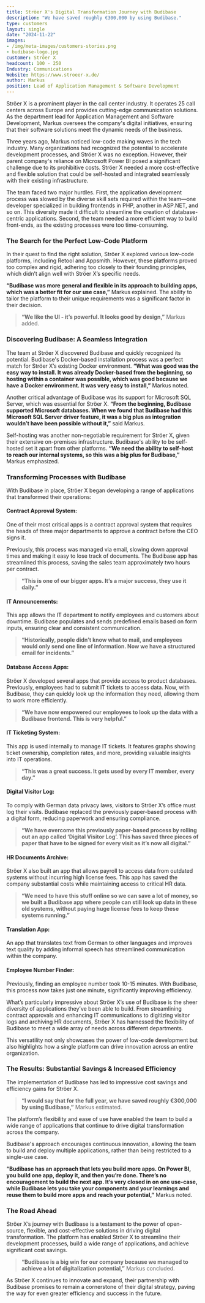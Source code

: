 ```yaml
---
title: Ströer X's Digital Transformation Journey with Budibase
description: "We have saved roughly €300,000 by using Budibase."
type: customers
layout: single
date: "2024-11-22"
images:
- /img/meta-images/customers-stories.png
- budibase-logo.jpg
customer: Ströer X
headcount: 100 - 250
Industry: Communications
Website: https://www.stroeer-x.de/
author: Markus
position: Lead of Application Management & Software Development
---
```


Ströer X is a prominent player in the call center industry. It operates 25 call centers across Europe and provides cutting-edge communication solutions. As the department lead for Application Management and Software Development, Markus oversees the company's digital initiatives, ensuring that their software solutions meet the dynamic needs of the business.

Three years ago, Markus noticed low-code making waves in the tech industry. Many organizations had recognized the potential to accelerate development processes, and Ströer X was no exception. However, their parent company's reliance on Microsoft Power BI posed a significant challenge due to its prohibitive costs. Ströer X needed a more cost-effective and flexible solution that could be self-hosted and integrated seamlessly with their existing infrastructure.

The team faced two major hurdles. First, the application development process was slowed by the diverse skill sets required within the team—one developer specialized in building frontends in PHP, another in ASP.NET, and so on. This diversity made it difficult to streamline the creation of database-centric applications. Second, the team needed a more efficient way to build front-ends, as the existing processes were too time-consuming.

### The Search for the Perfect Low-Code Platform
In their quest to find the right solution, Ströer X explored various low-code platforms, including Retool and Appsmith. However, these platforms proved too complex and rigid, adhering too closely to their founding principles, which didn’t align well with Ströer X’s specific needs.

**“Budibase was more general and flexible in its approach to building apps, which was a better fit for our use case,”** Markus explained. The ability to tailor the platform to their unique requirements was a significant factor in their decision.

> **“We like the UI - it’s powerful. It looks good by design,”** Markus added.

### Discovering Budibase: A Seamless Integration
The team at Ströer X discovered Budibase and quickly recognized its potential. Budibase's Docker-based installation process was a perfect match for Ströer X’s existing Docker environment. **“What was good was the easy way to install. It was already Docker-based from the beginning, so hosting within a container was possible, which was good because we have a Docker environment. It was very easy to install,”** Markus noted.

Another critical advantage of Budibase was its support for Microsoft SQL Server, which was essential for Ströer X. **“From the beginning, Budibase supported Microsoft databases. When we found that Budibase had this Microsoft SQL Server driver feature, it was a big plus as integration wouldn’t have been possible without it,”** said Markus.

Self-hosting was another non-negotiable requirement for Ströer X, given their extensive on-premises infrastructure. Budibase's ability to be self-hosted set it apart from other platforms. **“We need the ability to self-host to reach our internal systems, so this was a big plus for Budibase,”** Markus emphasized.

### Transforming Processes with Budibase
With Budibase in place, Ströer X began developing a range of applications that transformed their operations:

#### Contract Approval System:

One of their most critical apps is a contract approval system that requires the heads of three major departments to approve a contract before the CEO signs it. 

Previously, this process was managed via email, slowing down approval times and making it easy to lose track of documents. The Budibase app has streamlined this process, saving the sales team approximately two hours per contract. 

> **“This is one of our bigger apps. It’s a major success, they use it daily.”**

#### IT Announcements:

This app allows the IT department to notify employees and customers about downtime. Budibase populates and sends predefined emails based on form inputs, ensuring clear and consistent communication. 

> **“Historically, people didn’t know what to mail, and employees would only send one line of information. Now we have a structured email for incidents.”**

#### Database Access Apps:

Ströer X developed several apps that provide access to product databases. Previously, employees had to submit IT tickets to access data. Now, with Budibase, they can quickly look up the information they need, allowing them to work more efficiently. 

> **“We have now empowered our employees to look up the data with a Budibase frontend. This is very helpful.”**

#### IT Ticketing System:

This app is used internally to manage IT tickets. It features graphs showing ticket ownership, completion rates, and more, providing valuable insights into IT operations. 

> **“This was a great success. It gets used by every IT member, every day.”**

#### Digital Visitor Log:

To comply with German data privacy laws, visitors to Ströer X’s office must log their visits. Budibase replaced the previously paper-based process with a digital form, reducing paperwork and ensuring compliance. 
   
> **“We have overcome this previously paper-based process by rolling out an app called ‘Digital Visitor Log’. This has saved three pieces of paper that have to be signed for every visit as it’s now all digital.”**

#### HR Documents Archive:

Ströer X also built an app that allows payroll to access data from outdated systems without incurring high license fees. This app has saved the company substantial costs while maintaining access to critical HR data. 

> **“We need to have this stuff online so we can save a lot of money, so we built a Budibase app where people can still look up data in these old systems, without paying huge license fees to keep these systems running.”**

#### Translation App:

An app that translates text from German to other languages and improves text quality by adding informal speech has streamlined communication within the company.

#### Employee Number Finder:

Previously, finding an employee number took 10-15 minutes. With Budibase, this process now takes just one minute, significantly improving efficiency.

What’s particularly impressive about Ströer X’s use of Budibase is the sheer diversity of applications they’ve been able to build. From streamlining contract approvals and enhancing IT communications to digitizing visitor logs and archiving HR documents, Ströer X has harnessed the flexibility of Budibase to meet a wide array of needs across different departments. 

This versatility not only showcases the power of low-code development but also highlights how a single platform can drive innovation across an entire organization.

### The Results: Substantial Savings & Increased Efficiency
The implementation of Budibase has led to impressive cost savings and efficiency gains for Ströer X. 

> **“I would say that for the full year, we have saved roughly €300,000 by using Budibase,”** Markus estimated. 
 
The platform’s flexibility and ease of use have enabled the team to build a wide range of applications that continue to drive digital transformation across the company.

Budibase's approach encourages continuous innovation, allowing the team to build and deploy multiple applications, rather than being restricted to a single-use case. 

**“Budibase has an approach that lets you build more apps. On Power BI, you build one app, deploy it, and then you’re done. There’s no encouragement to build the next app. It’s very closed in on one use-case, while Budibase lets you take your components and your learnings and reuse them to build more apps and reach your potential,”** Markus noted.

### The Road Ahead
Ströer X’s journey with Budibase is a testament to the power of open-source, flexible, and cost-effective solutions in driving digital transformation. The platform has enabled Ströer X to streamline their development processes, build a wide range of applications, and achieve significant cost savings.

> **“Budibase is a big win for our company because we managed to achieve a lot of digitalization potential,”** Markus concluded. 

As Ströer X continues to innovate and expand, their partnership with Budibase promises to remain a cornerstone of their digital strategy, paving the way for even greater efficiency and success in the future.




